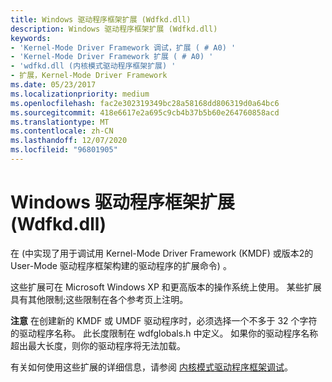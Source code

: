 ```yaml
---
title: Windows 驱动程序框架扩展 (Wdfkd.dll)
description: Windows 驱动程序框架扩展 (Wdfkd.dll)
keywords:
- 'Kernel-Mode Driver Framework 调试，扩展 ( # A0) '
- 'Kernel-Mode Driver Framework 扩展 ( # A0) '
- 'wdfkd.dll (内核模式驱动程序框架扩展) '
- 扩展，Kernel-Mode Driver Framework
ms.date: 05/23/2017
ms.localizationpriority: medium
ms.openlocfilehash: fac2e302319349bc28a58168dd806319d0a64bc6
ms.sourcegitcommit: 418e6617e2a695c9cb4b37b5b60e264760858acd
ms.translationtype: MT
ms.contentlocale: zh-CN
ms.lasthandoff: 12/07/2020
ms.locfileid: "96801905"
---
```

# <a name="windows-driver-framework-extensions-wdfkddll"></a>Windows 驱动程序框架扩展 (Wdfkd.dll)


在 (中实现了用于调试用 Kernel-Mode Driver Framework (KMDF) 或版本2的 User-Mode 驱动程序框架构建的驱动程序的扩展命令) 。

这些扩展可在 Microsoft Windows XP 和更高版本的操作系统上使用。 某些扩展具有其他限制;这些限制在各个参考页上注明。

**注意**  在创建新的 KMDF 或 UMDF 驱动程序时，必须选择一个不多于 32 个字符的驱动程序名称。 此长度限制在 wdfglobals.h 中定义。 如果你的驱动程序名称超出最大长度，则你的驱动程序将无法加载。

 

有关如何使用这些扩展的详细信息，请参阅 [内核模式驱动程序框架调试](kernel-mode-driver-framework-debugging.md)。

 

 





